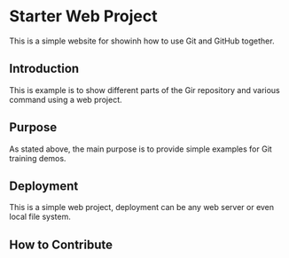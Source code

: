# Starter Web Project

This is a simple website for showinh how to use Git and GitHub together.

## Introduction

This is example is to show different parts of the Gir repository and various command using a web project.

## Purpose

As stated above, the main purpose is to provide simple examples for Git training demos. 

## Deployment

This is a simple web project, deployment can be any web server or even local file system. 

## How to Contribute 
